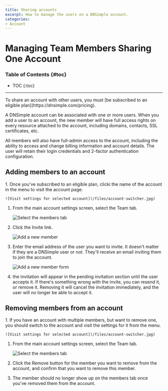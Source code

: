 ```yaml
---
title: Sharing accounts
excerpt: How to manage the users on a DNSimple account.
categories:
- Account
---
```


# Managing Team Members Sharing One Account

### Table of Contents {#toc}

* TOC
{:toc}

---

<info>
To share an account with other users, you must [be subscribed to an eligible plan](https://dnsimple.com/pricing).
</info>

A DNSimple account can be associated with one or more users. When you add a user to an account, the new member will have full access rights on every resource attached to the account, including domains, contacts, SSL certificates, etc.

All members will also have full-admin access to the account, including the ability to access and change billing information and account details. The user will retain their login credentials and 2-factor authentication configuration.


## Adding members to an account

<div class="section-steps" markdown="1">
1. Once you've subscribed to an eligible plan, clicki the name of the account in the menu to visit the account page.

    ![Visit settings for selected account](/files/account-switcher.jpg)

1. From the main account settings screen, select the <label>Team</label> tab.

    ![Select the members tab](/files/add-member-account-link.png)

1. Click the <label>Invite</label> link.

    ![Add a new member](/files/add-member-link-members-screen.png)

1. Enter the email address of the user you want to invite. It doesn't matter if they are a DNSimple user or not. They'll receive an email inviting them to join the account. 

    ![Add a new member form](/files/add-member-screen.png)

1. the invitation will appear in the pending invitation section until the user accepts it. If there's something wrong with the invite, you can resend it, or remove it. Removing it will cancel the invitation immediately, and the user will no longer be able to accept it.

</div>

## Removing members from an account

<div class="section-steps" markdown="1">
1. If you have an account with multiple members, but want to remove one, you should switch to the account and visit the settings for it from the menu.

    ![Visit settings for selected account](/files/account-switcher.jpg)

1. From the main account settings screen, select the <label>Team</label> tab.

    ![Select the members tab](/files/add-member-account-link.png)

1. Click the <label>Remove</label> button for the member you want to remove from the account, and confirm that you want to remove this member.

1. The member should no longer show up on the members tab once you've removed them from the account.

</div>

